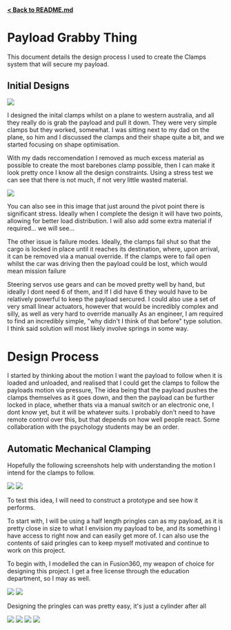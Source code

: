 #### [< Back to README.md](/README.md)

# Payload Grabby Thing
This document details the design process I used to create the Clamps system that will secure my payload. 

## Initial Designs 

<img src='../media/clampdemo1.png'>

I designed the inital clamps whilst on a plane to western australia, and all they really do is grab the payload and pull it down. They were very simple clamps but they worked, somewhat. I was sitting next to my dad on the plane, so him and I discussed the clamps and their shape quite a bit, and we started focusing on shape optimisation.

With my dads reccomendation I removed as much excess material as possible to create the most barebones clamp possible, then I can make it look pretty once I know all the design constraints. 
Using a stress test we can see that there is not much, if not very little wasted material.

<img src='../media/Barebones Stresstest.png'>

You can also see in this image that just around the pivot point there is significant stress. Ideally when I complete the design it will have two points, allowing for better load distribution. I will also add some extra material if required... we will see...

The other issue is failure modes. Ideally, the clamps fail shut so that the cargo is locked in place until it reaches its destination, where, upon arrival, it can be removed via a manual override. If the clamps were to fail open whilst the car was driving then the payload could be lost, which would mean mission failure

Steering servos use gears and can be moved pretty well by hand, but ideally I dont need 6 of them, and If I did have 6 they would have to be relatively powerful to keep the payload sercured. I could also use a set of very small linear actuators, however that would be incredibly complex and silly, as well as very hard to override manually As an engineer, I am required to find an incredibly simple, "why didn't I think of that before" type solution. I think said solution will most likely involve springs in some way.

# Design Process 

I started by thinking about the motion I want the payload to follow when it is loaded and unloaded, and realised that I could get the clamps to follow the payloads motion via pressure, The idea being that the payload pushes the clamps themselves as it goes down, and then the payload can be further locked in place, whether thats via a manual switch or an electronic one, I dont know yet, but it will be whatever suits. I probably don't need to have remote control over this, but that depends on how well people react. Some collaboration with the psychology students may be an order.

## Automatic Mechanical Clamping 

Hopefully the following screenshots help with understanding the motion I intend for the clamps to follow.

<img src='../media/autoclampopen.png'>
<img src='../media/autoclampclosed.png'>

To test this idea, I will need to construct a prototype and see how it performs.

To start with, I will be using a half length pringles can as my payload, as it is pretty close in size to what I envision my payload to be, and its something I have access to right now and can easily get more of. I can also use the contents of said pringles can to keep myself motivated and continue to work on this project.

To begin with, I modelled the can in Fusion360, my weapon of choice for designing this project. I get a free license through the education department, so I may as well. 

<img src='../media/pringle1.png'>
<img src='../media/pringle2.png'>

Designing the pringles can was pretty easy, it's just a cylinder after all

<img src='../media/pringle3.png'>
<img src='../media/pringle4.png'>
<img src='../media/pringle5.png'>
<img src='../media/pringle6.png'>
